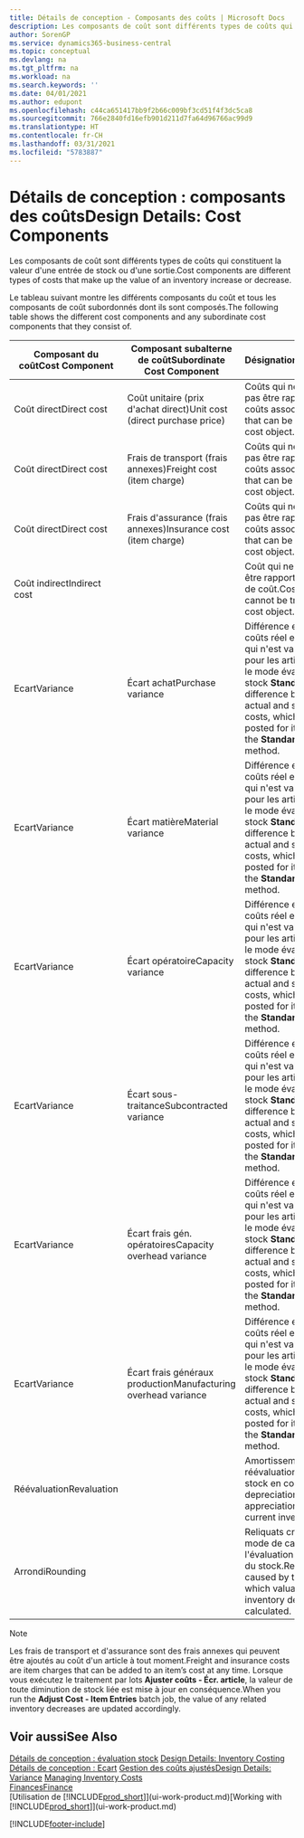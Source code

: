 ```yaml
---
title: Détails de conception - Composants des coûts | Microsoft Docs
description: Les composants de coût sont différents types de coûts qui constituent la valeur d'une entrée de stock ou d'une sortie.
author: SorenGP
ms.service: dynamics365-business-central
ms.topic: conceptual
ms.devlang: na
ms.tgt_pltfrm: na
ms.workload: na
ms.search.keywords: ''
ms.date: 04/01/2021
ms.author: edupont
ms.openlocfilehash: c44ca651417bb9f2b66c009bf3cd51f4f3dc5ca8
ms.sourcegitcommit: 766e2840fd16efb901d211d7fa64d96766ac99d9
ms.translationtype: HT
ms.contentlocale: fr-CH
ms.lasthandoff: 03/31/2021
ms.locfileid: "5783887"
---
```

# <a name="design-details-cost-components"></a><span data-ttu-id="98aad-103">Détails de conception : composants des coûts</span><span class="sxs-lookup"><span data-stu-id="98aad-103">Design Details: Cost Components</span></span>
<span data-ttu-id="98aad-104">Les composants de coût sont différents types de coûts qui constituent la valeur d'une entrée de stock ou d'une sortie.</span><span class="sxs-lookup"><span data-stu-id="98aad-104">Cost components are different types of costs that make up the value of an inventory increase or decrease.</span></span>  

 <span data-ttu-id="98aad-105">Le tableau suivant montre les différents composants du coût et tous les composants de coût subordonnés dont ils sont composés.</span><span class="sxs-lookup"><span data-stu-id="98aad-105">The following table shows the different cost components and any subordinate cost components that they consist of.</span></span>  

|<span data-ttu-id="98aad-106">Composant du coût</span><span class="sxs-lookup"><span data-stu-id="98aad-106">Cost Component</span></span>|<span data-ttu-id="98aad-107">Composant subalterne de coût</span><span class="sxs-lookup"><span data-stu-id="98aad-107">Subordinate Cost Component</span></span>|<span data-ttu-id="98aad-108">Désignation</span><span class="sxs-lookup"><span data-stu-id="98aad-108">Description</span></span>|  
|--------------------|--------------------------------|---------------------------------------|  
|<span data-ttu-id="98aad-109">Coût direct</span><span class="sxs-lookup"><span data-stu-id="98aad-109">Direct cost</span></span>|<span data-ttu-id="98aad-110">Coût unitaire (prix d'achat direct)</span><span class="sxs-lookup"><span data-stu-id="98aad-110">Unit cost (direct purchase price)</span></span>|<span data-ttu-id="98aad-111">Coûts qui ne peuvent pas être rapportés à des coûts associés.</span><span class="sxs-lookup"><span data-stu-id="98aad-111">Cost that can be traced to a cost object.</span></span>|  
|<span data-ttu-id="98aad-112">Coût direct</span><span class="sxs-lookup"><span data-stu-id="98aad-112">Direct cost</span></span>|<span data-ttu-id="98aad-113">Frais de transport (frais annexes)</span><span class="sxs-lookup"><span data-stu-id="98aad-113">Freight cost (item charge)</span></span>|<span data-ttu-id="98aad-114">Coûts qui ne peuvent pas être rapportés à des coûts associés.</span><span class="sxs-lookup"><span data-stu-id="98aad-114">Cost that can be traced to a cost object.</span></span>|  
|<span data-ttu-id="98aad-115">Coût direct</span><span class="sxs-lookup"><span data-stu-id="98aad-115">Direct cost</span></span>|<span data-ttu-id="98aad-116">Frais d'assurance (frais annexes)</span><span class="sxs-lookup"><span data-stu-id="98aad-116">Insurance cost (item charge)</span></span>|<span data-ttu-id="98aad-117">Coûts qui ne peuvent pas être rapportés à des coûts associés.</span><span class="sxs-lookup"><span data-stu-id="98aad-117">Cost that can be traced to a cost object.</span></span>|  
|<span data-ttu-id="98aad-118">Coût indirect</span><span class="sxs-lookup"><span data-stu-id="98aad-118">Indirect cost</span></span>||<span data-ttu-id="98aad-119">Coût qui ne peut pas être rapporté à un objet de coût.</span><span class="sxs-lookup"><span data-stu-id="98aad-119">Cost that cannot be traced to a cost object.</span></span>|  
|<span data-ttu-id="98aad-120">Ecart</span><span class="sxs-lookup"><span data-stu-id="98aad-120">Variance</span></span>|<span data-ttu-id="98aad-121">Écart achat</span><span class="sxs-lookup"><span data-stu-id="98aad-121">Purchase variance</span></span>|<span data-ttu-id="98aad-122">Différence entre les coûts réel et standard, qui n'est validée que pour les articles utilisant le mode évaluation stock **Standard**.</span><span class="sxs-lookup"><span data-stu-id="98aad-122">The difference between actual and standard costs, which is only posted for items using the **Standard** costing method.</span></span>|  
|<span data-ttu-id="98aad-123">Ecart</span><span class="sxs-lookup"><span data-stu-id="98aad-123">Variance</span></span>|<span data-ttu-id="98aad-124">Écart matière</span><span class="sxs-lookup"><span data-stu-id="98aad-124">Material variance</span></span>|<span data-ttu-id="98aad-125">Différence entre les coûts réel et standard, qui n'est validée que pour les articles utilisant le mode évaluation stock **Standard**.</span><span class="sxs-lookup"><span data-stu-id="98aad-125">The difference between actual and standard costs, which is only posted for items using the **Standard** costing method.</span></span>|  
|<span data-ttu-id="98aad-126">Ecart</span><span class="sxs-lookup"><span data-stu-id="98aad-126">Variance</span></span>|<span data-ttu-id="98aad-127">Écart opératoire</span><span class="sxs-lookup"><span data-stu-id="98aad-127">Capacity variance</span></span>|<span data-ttu-id="98aad-128">Différence entre les coûts réel et standard, qui n'est validée que pour les articles utilisant le mode évaluation stock **Standard**.</span><span class="sxs-lookup"><span data-stu-id="98aad-128">The difference between actual and standard costs, which is only posted for items using the **Standard** costing method.</span></span>|  
|<span data-ttu-id="98aad-129">Ecart</span><span class="sxs-lookup"><span data-stu-id="98aad-129">Variance</span></span>|<span data-ttu-id="98aad-130">Écart sous-traitance</span><span class="sxs-lookup"><span data-stu-id="98aad-130">Subcontracted variance</span></span>|<span data-ttu-id="98aad-131">Différence entre les coûts réel et standard, qui n'est validée que pour les articles utilisant le mode évaluation stock **Standard**.</span><span class="sxs-lookup"><span data-stu-id="98aad-131">The difference between actual and standard costs, which is only posted for items using the **Standard** costing method.</span></span>|  
|<span data-ttu-id="98aad-132">Ecart</span><span class="sxs-lookup"><span data-stu-id="98aad-132">Variance</span></span>|<span data-ttu-id="98aad-133">Écart frais gén. opératoires</span><span class="sxs-lookup"><span data-stu-id="98aad-133">Capacity overhead variance</span></span>|<span data-ttu-id="98aad-134">Différence entre les coûts réel et standard, qui n'est validée que pour les articles utilisant le mode évaluation stock **Standard**.</span><span class="sxs-lookup"><span data-stu-id="98aad-134">The difference between actual and standard costs, which is only posted for items using the **Standard** costing method.</span></span>|  
|<span data-ttu-id="98aad-135">Ecart</span><span class="sxs-lookup"><span data-stu-id="98aad-135">Variance</span></span>|<span data-ttu-id="98aad-136">Écart frais généraux production</span><span class="sxs-lookup"><span data-stu-id="98aad-136">Manufacturing overhead variance</span></span>|<span data-ttu-id="98aad-137">Différence entre les coûts réel et standard, qui n'est validée que pour les articles utilisant le mode évaluation stock **Standard**.</span><span class="sxs-lookup"><span data-stu-id="98aad-137">The difference between actual and standard costs, which is only posted for items using the **Standard** costing method.</span></span>|  
|<span data-ttu-id="98aad-138">Réévaluation</span><span class="sxs-lookup"><span data-stu-id="98aad-138">Revaluation</span></span>||<span data-ttu-id="98aad-139">Amortissement ou réévaluation de la valeur stock en cours.</span><span class="sxs-lookup"><span data-stu-id="98aad-139">A depreciation or appreciation of the current inventory value.</span></span>|  
|<span data-ttu-id="98aad-140">Arrondi</span><span class="sxs-lookup"><span data-stu-id="98aad-140">Rounding</span></span>||<span data-ttu-id="98aad-141">Reliquats créés par le mode de calcul de l'évaluation des sorties du stock.</span><span class="sxs-lookup"><span data-stu-id="98aad-141">Residuals caused by the way in which valuation of inventory decreases are calculated.</span></span>|  

> [!NOTE]  
>  <span data-ttu-id="98aad-142">Les frais de transport et d'assurance sont des frais annexes qui peuvent être ajoutés au coût d'un article à tout moment.</span><span class="sxs-lookup"><span data-stu-id="98aad-142">Freight and insurance costs are item charges that can be added to an item’s cost at any time.</span></span> <span data-ttu-id="98aad-143">Lorsque vous exécutez le traitement par lots **Ajuster coûts - Écr. article**, la valeur de toute diminution de stock liée est mise à jour en conséquence.</span><span class="sxs-lookup"><span data-stu-id="98aad-143">When you run the **Adjust Cost - Item Entries** batch job, the value of any related inventory decreases are updated accordingly.</span></span>  

## <a name="see-also"></a><span data-ttu-id="98aad-144">Voir aussi</span><span class="sxs-lookup"><span data-stu-id="98aad-144">See Also</span></span>  
 <span data-ttu-id="98aad-145">[Détails de conception : évaluation stock](design-details-inventory-costing.md) </span><span class="sxs-lookup"><span data-stu-id="98aad-145">[Design Details: Inventory Costing](design-details-inventory-costing.md) </span></span>  
 <span data-ttu-id="98aad-146">[Détails de conception : Ecart](design-details-variance.md) [Gestion des coûts ajustés](finance-manage-inventory-costs.md)</span><span class="sxs-lookup"><span data-stu-id="98aad-146">[Design Details: Variance](design-details-variance.md) [Managing Inventory Costs](finance-manage-inventory-costs.md)</span></span>  
 [<span data-ttu-id="98aad-147">Finances</span><span class="sxs-lookup"><span data-stu-id="98aad-147">Finance</span></span>](finance.md)  
 <span data-ttu-id="98aad-148">[Utilisation de [!INCLUDE[prod_short](includes/prod_short.md)]](ui-work-product.md)</span><span class="sxs-lookup"><span data-stu-id="98aad-148">[Working with [!INCLUDE[prod_short](includes/prod_short.md)]](ui-work-product.md)</span></span>  


[!INCLUDE[footer-include](includes/footer-banner.md)]